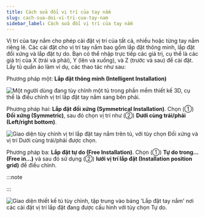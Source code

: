 ```yaml
---
title: Cách sửa đổi vị trí của tay nắm
slug: cach-sua-doi-vi-tri-cua-tay-nam
sidebar_label: Cách sửa đổi vị trí của tay nắm
---
```


Vị trí của tay nắm cho phép cài đặt vị trí của tất cả, nhiều hoặc từng tay nắm riêng lẻ. Các cài đặt cho vị trí tay nắm bao gồm lắp đặt thông minh, lắp đặt đối xứng và lắp đặt tự do. Bạn có thể nhập trực tiếp các giá trị, cụ thể là các giá trị của X (trái và phải), Y (lên và xuống), và Z (trước và sau) để cài đặt. Lấy tủ quần áo làm ví dụ, các thao tác như sau:

Phương pháp một: **Lắp đặt thông minh (Intelligent Installation)**

![Một người dùng đang tùy chỉnh một tủ trong phần mềm thiết kế 3D, cụ thể là điều chỉnh vị trí lắp đặt tay nắm sang bên phải.](https://storage.googleapis.com/jegavn_kb/images/8e8083aa-b8ff-461c-8e60-0e9cac197e35.png)

Phương pháp hai: **Lắp đặt đối xứng (Symmetrical Installation)**. Chọn (①) **Đối xứng (Symmetric)**, sau đó chọn vị trí như (②) **Dưới cùng trái/phải (Left/right bottom)**.

![Giao diện tùy chỉnh vị trí lắp đặt tay nắm trên tủ, với tùy chọn Đối xứng và vị trí Dưới cùng trái/phải được chọn.](https://storage.googleapis.com/jegavn_kb/images/af5ca401-3c9a-4c99-b209-0022f3fe29cf.png)

Phương pháp ba: **Lắp đặt tự do (Free Installation)**. Chọn (①) **Tự do trong... (Free in...)** và sau đó sử dụng (②) **lưới vị trí lắp đặt (Installation position grid)** để điều chỉnh.

:::note



:::

![Giao diện thiết kế tủ tùy chỉnh, tập trung vào bảng 'Lắp đặt tay nắm' nơi các cài đặt vị trí lắp đặt đang được cấu hình với tùy chọn Tự do.](https://storage.googleapis.com/jegavn_kb/images/ee561107-415a-41f9-8fd6-af117e96ab6d.png)